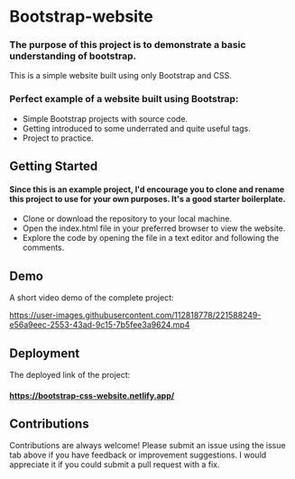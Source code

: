 # Bootstrap-website

### The purpose of this project is to demonstrate a basic understanding of bootstrap.

This is a simple website built using only Bootstrap and CSS. 

### Perfect example of a website built using Bootstrap:

* Simple Bootstrap projects with source code.
* Getting introduced to some underrated and quite useful tags.
* Project to practice.

## Getting Started

#### Since this is an example project, I'd encourage you to clone and rename this project to use for your own purposes. It's a good starter boilerplate.

* Clone or download the repository to your local machine.
* Open the index.html file in your preferred browser to view the website.
* Explore the code by opening the file in a text editor and following the comments.




## Demo

A short video demo of the complete project: 





https://user-images.githubusercontent.com/112818778/221588249-e56a9eec-2553-43ad-9c15-7b5fee3a9624.mp4







## Deployment

The deployed link of the project:
#### https://bootstrap-css-website.netlify.app/

## Contributions

Contributions are always welcome! Please submit an issue using the issue tab above if you have feedback or improvement suggestions. I would appreciate it if you could submit a pull request with a fix.


